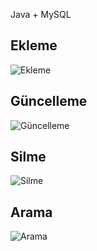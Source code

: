 Java + MySQL

## Ekleme
![Ekleme](https://media.giphy.com/media/HuNIOQDUEmbOHlJQg2/giphy.gif)

## Güncelleme
![Güncelleme](https://media.giphy.com/media/m0Cn7hsz9frADKwLPJ/giphy.gif)

## Silme
![Silme](https://media.giphy.com/media/m0Cn7hsz9frADKwLPJ/giphy.gif)

## Arama
![Arama](https://media.giphy.com/media/lI9MYptySK4CpkE0tn/giphy.gif)
